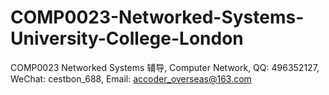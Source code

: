 # COMP0023-Networked-Systems-University-College-London
COMP0023 Networked Systems 辅导, Computer Network, QQ: 496352127, WeChat: cestbon_688, Email: accoder_overseas@163.com
